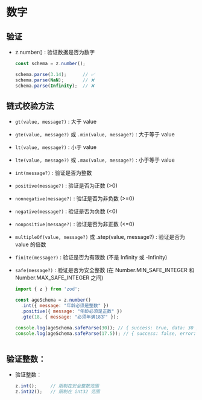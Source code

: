 # 数字

## 验证

+ z.number() : 验证数据是否为数字

  ```js
  const schema = z.number();

  schema.parse(3.14);      // ✅
  schema.parse(NaN);       // ❌
  schema.parse(Infinity);  // ❌
  ```

## 链式校验方法

+ `gt(value, message?)` : 大于 value
+ `gte(value, message?)` 或 `.min(value, message?)` : 大于等于 value
+ `lt(value, message?)` : 小于 value
+ `lte(value, message?)` 或 `.max(value, message?)` : 小于等于 value
+ `int(message?)` : 验证是否为整数
+ `positive(message?)` : 验证是否为正数 (>0)
+ `nonnegative(message?)` : 验证是否为非负数 (>=0)
+ `negative(message?)` : 验证是否为负数 (<0)
+ `nonpositive(message?)` : 验证是否为非正数 (<=0)
+ `multipleOf(value, message?)` 或 .step(value, message?) : 验证是否为 value 的倍数
+ `finite(message?)` : 验证是否为有限数 (不是 Infinity 或 -Infinity)
+ `safe(message?)` : 验证是否为安全整数 (在 Number.MIN_SAFE_INTEGER 和 Number.MAX_SAFE_INTEGER 之间)

  ```js
  import { z } from 'zod';

  const ageSchema = z.number()
    .int({ message: "年龄必须是整数" })
    .positive({ message: "年龄必须是正数" })
    .gte(18, { message: "必须年满18岁" });

  console.log(ageSchema.safeParse(30)); // { success: true, data: 30 }
  console.log(ageSchema.safeParse(17.5)); // { success: false, error: ... }
  ```

  ```

## 验证整数：

+ 验证整数：

  ```js
  z.int();     // 限制在安全整数范围
  z.int32();   // 限制在 int32 范围
  ```


